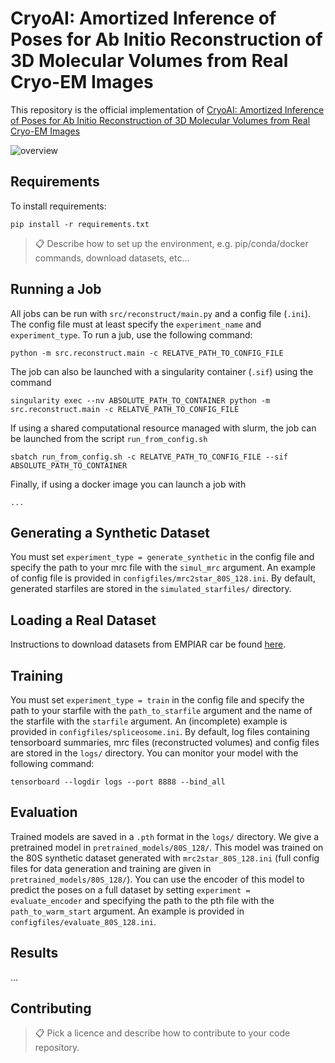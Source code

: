 # CryoAI: Amortized Inference of Poses for Ab Initio Reconstruction of 3D Molecular Volumes from Real Cryo-EM Images

This repository is the official implementation of [CryoAI: Amortized Inference of Poses for Ab Initio Reconstruction of 3D Molecular Volumes from Real Cryo-EM Images](https://arxiv.org/abs/2203.08138)

![overview](https://user-images.githubusercontent.com/57400415/169631206-ae9e2166-066b-4f98-9642-acfd5fe8ab7b.png)

## Requirements

To install requirements:

```setup
pip install -r requirements.txt
```

>📋  Describe how to set up the environment, e.g. pip/conda/docker commands, download datasets, etc...

## Running a Job

All jobs can be run with `src/reconstruct/main.py` and a config file (`.ini`). The config file must at least specify the `experiment_name` and `experiment_type`. To run a jub, use the following command:
```train
python -m src.reconstruct.main -c RELATVE_PATH_TO_CONFIG_FILE
```
The job can also be launched with a singularity container (`.sif`) using the command
```
singularity exec --nv ABSOLUTE_PATH_TO_CONTAINER python -m src.reconstruct.main -c RELATVE_PATH_TO_CONFIG_FILE
```
If using a shared computational resource managed with slurm, the job can be launched from the script `run_from_config.sh`
```slurm
sbatch run_from_config.sh -c RELATVE_PATH_TO_CONFIG_FILE --sif ABSOLUTE_PATH_TO_CONTAINER
```
Finally, if using a docker image you can launch a job with
```
...
```

## Generating a Synthetic Dataset

You must set `experiment_type = generate_synthetic` in the config file and specify the path to your mrc file with the `simul_mrc` argument. An example of config file is provided in `configfiles/mrc2star_80S_128.ini`. By default, generated starfiles are stored in the `simulated_starfiles/` directory.

## Loading a Real Dataset

Instructions to download datasets from EMPIAR car be found [here](https://github.com/zhonge/cryodrgn_empiar).

## Training

You must set `experiment_type = train` in the config file and specify the path to your starfile with the `path_to_starfile` argument and the name of the starfile with the `starfile` argument. An (incomplete) example is provided in `configfiles/spliceosome.ini`. By default, log files containing tensorboard summaries, mrc files (reconstructed volumes) and config files are stored in the `logs/` directory. You can monitor your model with the following command:
```
tensorboard --logdir logs --port 8888 --bind_all
```

## Evaluation

Trained models are saved in a `.pth` format in the `logs/` directory. We give a pretrained model in `pretrained_models/80S_128/`. This model was trained on the 80S synthetic dataset generated with `mrc2star_80S_128.ini` (full config files for data generation and training are given in `pretrained_models/80S_128/`). You can use the encoder of this model to predict the poses on a full dataset by setting `experiment = evaluate_encoder` and specifying the path to the pth file with the `path_to_warm_start` argument. An example is provided in `configfiles/evaluate_80S_128.ini`.

## Results

...

## Contributing

>📋  Pick a licence and describe how to contribute to your code repository. 
